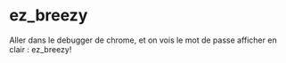 # ez_breezy


Aller dans le debugger de chrome, et on vois le mot de passe afficher en clair : ez_breezy!
